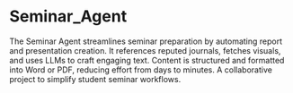 # Seminar_Agent
The Seminar Agent streamlines seminar preparation by automating report and presentation creation. It references reputed journals, fetches visuals, and uses LLMs to craft engaging text. Content is structured and formatted into Word or PDF, reducing effort from days to minutes. A collaborative project to simplify student seminar workflows.
